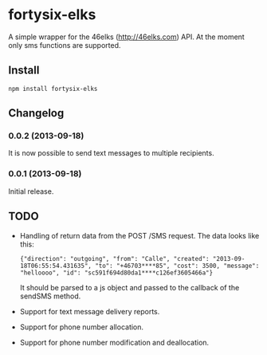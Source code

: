 fortysix-elks
=============

A simple wrapper for the 46elks (http://46elks.com) API. At the moment only sms
functions are supported.

Install
-------
```
npm install fortysix-elks
```

Changelog
---------
### 0.0.2 (2013-09-18)
It is now possible to send text messages to multiple recipients.

### 0.0.1 (2013-09-18)
Initial release.

TODO
----
* Handling of return data from the POST /SMS request. The data looks like this:
  ```
  {"direction": "outgoing", "from": "Calle", "created": "2013-09-18T06:55:54.431635", "to": "+46703****85", "cost": 3500, "message": "helloooo", "id": "sc591f694d80da1****c126ef3605466a"}
  ```
  It should be parsed to a js object and passed to the callback of the sendSMS
  method.

* Support for text message delivery reports.

* Support for phone number allocation.

* Support for phone number modification and deallocation.